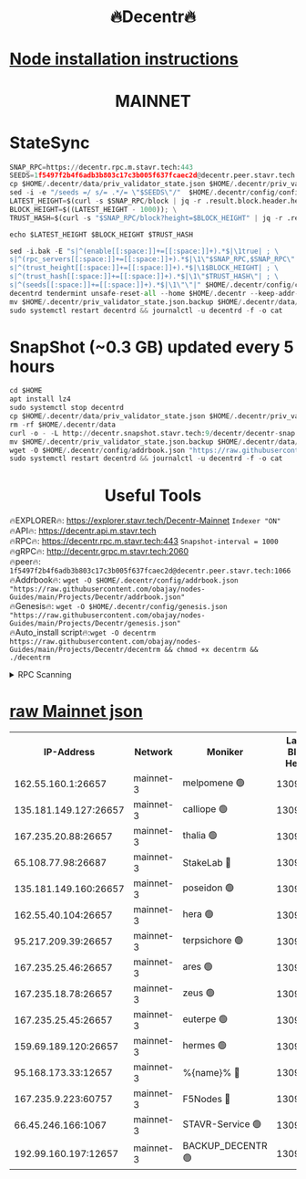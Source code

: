 <h1 align="center"> 🔥Decentr🔥</h1>

[Node installation instructions](https://github.com/obajay/nodes-Guides/tree/main/Projects/Decentr)
=
<h1 align="center"> MAINNET</h1>

# StateSync
```python
SNAP_RPC=https://decentr.rpc.m.stavr.tech:443
SEEDS=1f5497f2b4f6adb3b803c17c3b005f637fcaec2d@decentr.peer.stavr.tech:1066
cp $HOME/.decentr/data/priv_validator_state.json $HOME/.decentr/priv_validator_state.json.backup
sed -i -e "/seeds =/ s/= .*/= \"$SEEDS\"/"  $HOME/.decentr/config/config.toml
LATEST_HEIGHT=$(curl -s $SNAP_RPC/block | jq -r .result.block.header.height); \
BLOCK_HEIGHT=$((LATEST_HEIGHT - 1000)); \
TRUST_HASH=$(curl -s "$SNAP_RPC/block?height=$BLOCK_HEIGHT" | jq -r .result.block_id.hash)

echo $LATEST_HEIGHT $BLOCK_HEIGHT $TRUST_HASH

sed -i.bak -E "s|^(enable[[:space:]]+=[[:space:]]+).*$|\1true| ; \
s|^(rpc_servers[[:space:]]+=[[:space:]]+).*$|\1\"$SNAP_RPC,$SNAP_RPC\"| ; \
s|^(trust_height[[:space:]]+=[[:space:]]+).*$|\1$BLOCK_HEIGHT| ; \
s|^(trust_hash[[:space:]]+=[[:space:]]+).*$|\1\"$TRUST_HASH\"| ; \
s|^(seeds[[:space:]]+=[[:space:]]+).*$|\1\"\"|" $HOME/.decentr/config/config.toml
decentrd tendermint unsafe-reset-all --home $HOME/.decentr --keep-addr-book
mv $HOME/.decentr/priv_validator_state.json.backup $HOME/.decentr/data/priv_validator_state.json
sudo systemctl restart decentrd && journalctl -u decentrd -f -o cat
```
# SnapShot (~0.3 GB) updated every 5 hours
```python
cd $HOME
apt install lz4
sudo systemctl stop decentrd
cp $HOME/.decentr/data/priv_validator_state.json $HOME/.decentr/priv_validator_state.json.backup
rm -rf $HOME/.decentr/data
curl -o - -L http://decentr.snapshot.stavr.tech:9/decentr/decentr-snap.tar.lz4 | lz4 -c -d - | tar -x -C $HOME/.decentr --strip-components 2
mv $HOME/.decentr/priv_validator_state.json.backup $HOME/.decentr/data/priv_validator_state.json
wget -O $HOME/.decentr/config/addrbook.json "https://raw.githubusercontent.com/obajay/nodes-Guides/main/Projects/Decentr/addrbook.json"
sudo systemctl restart decentrd && journalctl -u decentrd -f -o cat
```

 <h1 align="center"> Useful Tools</h1>

🔥EXPLORER🔥:     https://explorer.stavr.tech/Decentr-Mainnet        `Indexer "ON"` \
🔥API🔥:          https://decentr.api.m.stavr.tech \
🔥RPC🔥:          https://decentr.rpc.m.stavr.tech:443              `Snapshot-interval = 1000` \
🔥gRPC🔥:         http://decentr.grpc.m.stavr.tech:2060 \
🔥peer🔥:         `1f5497f2b4f6adb3b803c17c3b005f637fcaec2d@decentr.peer.stavr.tech:1066` \
🔥Addrbook🔥:  `wget -O $HOME/.decentr/config/addrbook.json "https://raw.githubusercontent.com/obajay/nodes-Guides/main/Projects/Decentr/addrbook.json"` \
🔥Genesis🔥:  `wget -O $HOME/.decentr/config/genesis.json "https://raw.githubusercontent.com/obajay/nodes-Guides/main/Projects/Decentr/genesis.json"` \
🔥Auto_install script🔥:`wget -O decentrm https://raw.githubusercontent.com/obajay/nodes-Guides/main/Projects/Decentr/decentrm && chmod +x decentrm && ./decentrm`

<details>
<summary>RPC Scanning</summary>

<h2 align="center"> We scan nodes in real time every 4 hours. And we provide the final result of RPC endpoints.
We cannot influence the operation of these nodes in any way. </h2>


```python
If Voting Power is higher than 0 --> then the Node is a validator of the network and may be subject to attack and be a potential threat to the chain.
```
```python
We marked such validators with a red symbol
```

</details>

[raw Mainnet json](https://rpc-check.decentrm.stavr.tech/decentrm/rpc-decentrm-result.json)
=



<table><tr><th>IP-Address</th><th>Network</th><th>Moniker</th><th>Latest Block Height</th><th>Earliest Block Height</th><th>Catching Up</th><th>Tx Index</th><th>Voting Power</th><th>Scan Time</th></tr><tr><td>162.55.160.1:26657</td><td>mainnet-3</td><td>melpomene 🟢</td><td>13096070</td><td>1688950</td><td>False</td><td>on</td><td>0</td><td>2024-02-28T15:53:24.030091924UTC</td></tr><tr><td>135.181.149.127:26657</td><td>mainnet-3</td><td>calliope 🟢</td><td>13096070</td><td>1688950</td><td>False</td><td>on</td><td>0</td><td>2024-02-28T15:53:27.090263226UTC</td></tr><tr><td>167.235.20.88:26657</td><td>mainnet-3</td><td>thalia 🟢</td><td>13096071</td><td>1688950</td><td>False</td><td>on</td><td>0</td><td>2024-02-28T15:53:32.659836822UTC</td></tr><tr><td>65.108.77.98:26687</td><td>mainnet-3</td><td>StakeLab 🔴</td><td>13096071</td><td>1688950</td><td>False</td><td>on</td><td>5599416</td><td>2024-02-28T15:53:33.003860409UTC</td></tr><tr><td>135.181.149.160:26657</td><td>mainnet-3</td><td>poseidon 🟢</td><td>13096072</td><td>1688950</td><td>False</td><td>on</td><td>0</td><td>2024-02-28T15:53:37.668068938UTC</td></tr><tr><td>162.55.40.104:26657</td><td>mainnet-3</td><td>hera 🟢</td><td>13096073</td><td>1688950</td><td>False</td><td>on</td><td>0</td><td>2024-02-28T15:53:39.956723296UTC</td></tr><tr><td>95.217.209.39:26657</td><td>mainnet-3</td><td>terpsichore 🟢</td><td>13096073</td><td>1688950</td><td>False</td><td>on</td><td>0</td><td>2024-02-28T15:53:44.408878972UTC</td></tr><tr><td>167.235.25.46:26657</td><td>mainnet-3</td><td>ares 🟢</td><td>13096074</td><td>1688950</td><td>False</td><td>on</td><td>0</td><td>2024-02-28T15:53:48.729628621UTC</td></tr><tr><td>167.235.18.78:26657</td><td>mainnet-3</td><td>zeus 🟢</td><td>13096075</td><td>1688950</td><td>False</td><td>on</td><td>0</td><td>2024-02-28T15:53:51.021146280UTC</td></tr><tr><td>167.235.25.45:26657</td><td>mainnet-3</td><td>euterpe 🟢</td><td>13096075</td><td>1688950</td><td>False</td><td>on</td><td>0</td><td>2024-02-28T15:53:53.285846636UTC</td></tr><tr><td>159.69.189.120:26657</td><td>mainnet-3</td><td>hermes 🟢</td><td>13096075</td><td>1688950</td><td>False</td><td>on</td><td>0</td><td>2024-02-28T15:53:55.588985988UTC</td></tr><tr><td>95.168.173.33:12657</td><td>mainnet-3</td><td>%{name}% 🔴</td><td>13096071</td><td>8964001</td><td>False</td><td>on</td><td>4277695</td><td>2024-02-28T15:53:28.113866649UTC</td></tr><tr><td>167.235.9.223:60757</td><td>mainnet-3</td><td>F5Nodes 🔴</td><td>13096071</td><td>12380001</td><td>False</td><td>off</td><td>562</td><td>2024-02-28T15:53:28.333805541UTC</td></tr><tr><td>66.45.246.166:1067</td><td>mainnet-3</td><td>STAVR-Service 🟢</td><td>13096070</td><td>13093001</td><td>False</td><td>on</td><td>0</td><td>2024-02-28T15:53:27.637010168UTC</td></tr><tr><td>192.99.160.197:12657</td><td>mainnet-3</td><td>BACKUP_DECENTR 🟢</td><td>13094001</td><td>13094001</td><td>False</td><td>off</td><td>0</td><td>2024-02-28T15:53:24.715937732UTC</td></tr></table>
